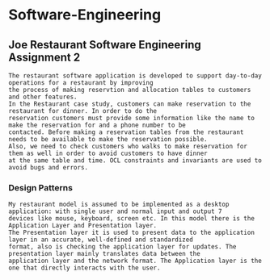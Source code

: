 # Software-Engineering


## Joe Restaurant Software Engineering Assignment 2

	The restaurant software application is developed to support day-to-day operations for a restaurant by improving 
	the process of making reservtion and allocation tables to customers and other features.
	In the Restaurant case study, customers can make reservation to the restaurant for dinner. In order to do the 
	reservation customers must provide some information like the name to make the reservation for and a phone number to be 
	contacted. Before making a reservation tables from the restaurant needs to be available to make the reservation possible. 
	Also, we need to check customers who walks to make reservation for them as well in order to avoid customers to have dinner 
	at the same table and time. OCL constraints and invariants are used to avoid bugs and errors.

### Design Patterns 
 
	My restaurant model is assumed to be implemented as a desktop application: with single user and normal input and output 7
	devices like mouse, keyboard, screen etc. In this model there is the Application Layer and Presentation layer. 
	The Presentation layer it is used to present data to the application layer in an accurate, well-defined and standardized 
	format, also is checking the application layer for updates. The presentation layer mainly translates data between the 
	application layer and the network format. The Application layer is the one that directly interacts with the user.